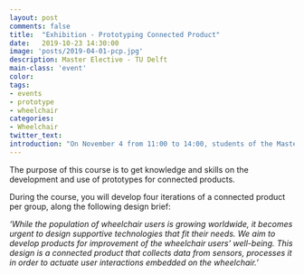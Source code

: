 ```yaml
---
layout: post
comments: false
title:  "Exhibition - Prototyping Connected Product"
date:   2019-10-23 14:30:00
image: 'posts/2019-04-01-pcp.jpg'
description: Master Elective - TU Delft
main-class: 'event'
color:
tags:
- events
- prototype
- wheelchair
categories:
- Wheelchair
twitter_text:
introduction: "On November 4 from 11:00 to 14:00, students of the Master Elective 'Prototyping Connected Products' will exhibit and demonstrate their work: 8 internet-connected wheelchairs with sensors, actuators and data processing components."
---
```


The purpose of this course is to get knowledge and skills on the development
and use of prototypes for connected products.

During the course, you will develop four iterations of a connected product per
group, along the following design brief:

*‘While the population of wheelchair users is growing worldwide, it becomes urgent
to design supportive technologies that fit their needs. We aim to develop products
for improvement of the wheelchair users’ well-being. This design is a connected
product that collects data from sensors, processes it in order to actuate user
interactions embedded on the wheelchair.’*
